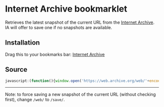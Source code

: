 # Internet Archive bookmarklet

Retrieves the latest snapshot of the current URL from the [Internet Archive](https://web.archive.org). IA will offer to save one if no snapshots are available.

## Installation

Drag this to your bookmarks bar: <a href="javascript:(function(){window.open('https://web.archive.org/web/'+encodeURIComponent(location.href))})();" class="bookmarklet">Internet Archive</a>

## Source

```js
javascript:(function(){window.open('https://web.archive.org/web/'+encodeURIComponent(location.href))})();
```

---

Note: to force saving a new snapshot of the current URL (without checking first), change `/web/` to `/save/`.
